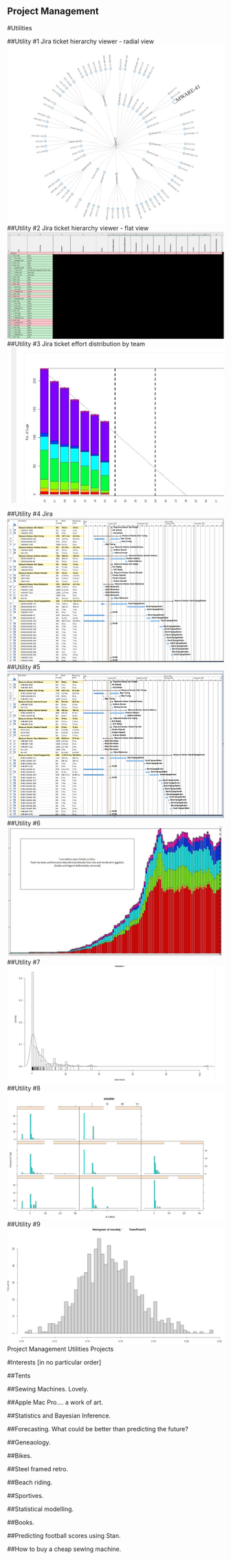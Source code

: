 ## Project Management

#Utilities

##Utility #1 Jira ticket hierarchy viewer - radial view
![Image of RTree001](tree001.jpg)
##Utility #2 Jira ticket hierarchy viewer - flat view
![Image of RTree002](tree002.jpg)
##Utility #3 Jira ticket effort distribution by team
![Image of RTree003](tree003a.jpg) 

##Utility #4 Jira 
![Image of RTree004](tree003.jpg)
##Utility #5
![Image of RTree005](tree004.jpg)
##Utility #6
![Image of RTree002](tree005.jpg)
##Utility #7
![Image of RTree002](tree006.jpg)
##Utility #8
![Image of RTree002](tree007.jpg)
##Utility #9
![Image of RTree002](tree009.jpg)
Project Management
Utilities
Projects

#Interests [in no particular order]

##Tents

##Sewing Machines.  Lovely.

##Apple Mac Pro….  a work of art.

##Statistics and Bayesian Inference.

##Forecasting.  What could be better than predicting the future?

##Geneaology.

##Bikes.

##Steel framed retro.

##Beach riding.

##Sportives.

##Statistical modelling.

##Books.

##Predicting football scores using Stan.

##How to buy a cheap sewing machine.


